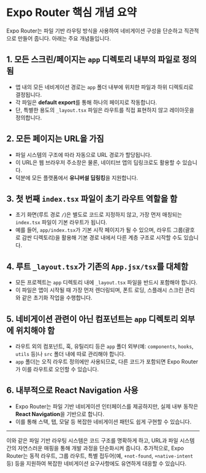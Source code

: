 # Expo Router 핵심 개념 요약

Expo Router는 파일 기반 라우팅 방식을 사용하여 네비게이션 구성을 단순하고 직관적으로 만들어 줍니다. 아래는 주요 개념들입니다.

## 1. 모든 스크린/페이지는 `app` 디렉토리 내부의 파일로 정의됨

- 앱 내의 모든 네비게이션 경로는 `app` 폴더 내부에 위치한 파일과 하위 디렉토리로 결정됩니다.
- 각 파일은 **default export**를 통해 하나의 페이지로 작동합니다.
- 단, 특별한 용도의 `_layout.tsx` 파일은 라우트를 직접 표현하지 않고 레이아웃을 정의합니다.

## 2. 모든 페이지는 URL을 가짐

- 파일 시스템의 구조에 따라 자동으로 URL 경로가 할당됩니다.
- 이 URL은 웹 브라우저 주소창은 물론, 네이티브 앱의 딥링크로도 활용할 수 있습니다.
- 덕분에 모든 플랫폼에서 **유니버설 딥링킹**을 지원합니다.

## 3. 첫 번째 `index.tsx` 파일이 초기 라우트 역할을 함

- 초기 화면(루트 경로 `/`)은 별도로 코드로 지정하지 않고, 가장 먼저 매칭되는 `index.tsx` 파일이 기본 라우트가 됩니다.
- 예를 들어, `app/index.tsx`가 기본 시작 페이지가 될 수 있으며, 라우트 그룹(괄호로 감싼 디렉토리)을 활용해 기본 경로 내에서 다른 계층 구조로 시작할 수도 있습니다.

## 4. 루트 `_layout.tsx`가 기존의 `App.jsx/tsx`를 대체함

- 모든 프로젝트는 `app` 디렉토리 내에 `_layout.tsx` 파일을 반드시 포함해야 합니다.
- 이 파일은 앱이 시작될 때 가장 먼저 렌더링되며, 폰트 로딩, 스플래시 스크린 관리와 같은 초기화 작업을 수행합니다.

## 5. 네비게이션 관련이 아닌 컴포넌트는 `app` 디렉토리 외부에 위치해야 함

- 라우트 외의 컴포넌트, 훅, 유틸리티 등은 `app` 폴더 외부(예: `components`, `hooks`, `utils` 등)나 `src` 폴더 내에 따로 관리해야 합니다.
- `app` 폴더는 오직 라우트 정의에만 사용되므로, 다른 코드가 포함되면 Expo Router가 이를 라우트로 오인할 수 있습니다.

## 6. 내부적으로 React Navigation 사용

- Expo Router는 파일 기반 네비게이션 인터페이스를 제공하지만, 실제 내부 동작은 **React Navigation**을 기반으로 합니다.
- 이를 통해 스택, 탭, 모달 등 복잡한 네비게이션 패턴도 쉽게 구현할 수 있습니다.

---

이와 같은 파일 기반 라우팅 시스템은 코드 구조를 명확하게 하고, URL과 파일 시스템 간의 자연스러운 매핑을 통해 개발 과정을 단순화시켜 줍니다. 추가적으로, Expo Router는 동적 라우트, 그룹 라우트, 특별 접두어(예, `+not-found`, `+native-intent` 등) 등을 지원하여 복잡한 네비게이션 요구사항에도 유연하게 대응할 수 있습니다.
